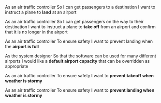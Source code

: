 As an air traffic controller 
So I can get passengers to a destination 
I want to instruct a plane to **land** at an airport

As an air traffic controller 
So I can get passengers on the way to their destination 
I want to instruct a plane to **take off** from an airport and confirm that it is no longer in the airport

As an air traffic controller 
To ensure safety 
I want to prevent landing when the **airport is full** 

As the system designer
So that the software can be used for many different airports
I would like a **default airport capacity** that can be overridden as appropriate

As an air traffic controller 
To ensure safety 
I want to **prevent takeoff when weather is stormy** 

As an air traffic controller 
To ensure safety 
I want to **prevent landing when weather is stormy** 